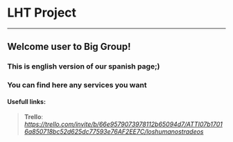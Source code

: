 # LHT Project
___

## Welcome user to Big Group!
### This is english version of our spanish page;)
### You can find here any services you want 

#### Usefull links:
> __Trello__: *https://trello.com/invite/b/66e9579073978112b65094d7/ATTI07b17016a850718bc52d625dc77593e76AF2EE7C/loshumanostradeos* 
